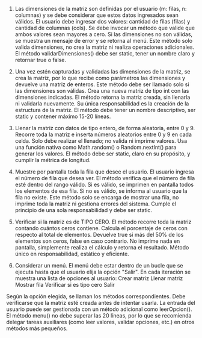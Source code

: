 1. Las dimensiones de la matriz son definidas por el usuario (m: filas, n: columnas) y se debe considerar que estos datos ingresados sean válidos.
  El usuario debe ingresar dos valores: cantidad de filas (filas) y cantidad de columnas (cols).
  Se debe invocar un método que valide que ambos valores sean mayores a cero.
  Si las dimensiones no son válidas, se muestra un mensaje de error y se retorna al menú.
  Este método solo valida dimensiones, no crea la matriz ni realiza operaciones adicionales.
  El método validarDimensiones() debe ser static, tener un nombre claro y retornar true o false.
  
2. Una vez estén capturadas y validadas las dimensiones de la matriz, se crea la matriz, por lo que recibe como parámetros las dimensiones y devuelve una matriz de enteros.
  Este método debe ser llamado solo si las dimensiones son válidas.
  Crea una nueva matriz de tipo int con las dimensiones indicadas.
  El método retorna la matriz creada, sin llenarla ni validarla nuevamente.
  Su única responsabilidad es la creación de la estructura de la matriz.
  El método debe tener un nombre descriptivo, ser static y contener máximo 15-20 líneas.

3. Llenar la matriz con datos de tipo entero, de forma aleatoria, entre 0 y 9.
  Recorre toda la matriz e inserta números aleatorios entre 0 y 9 en cada celda.
  Solo debe realizar el llenado; no valida ni imprime valores.
  Usa una función nativa como Math.random() o Random.nextInt() para generar los valores.
  El método debe ser static, claro en su propósito, y cumplir la métrica de longitud.

4. Muestre por pantalla toda la fila que desee el usuario.
  El usuario ingresa el número de fila que desea ver.
  El método verifica que el número de fila esté dentro del rango válido.
  Si es válido, se imprimen en pantalla todos los elementos de esa fila.
  Si no es válido, se informa al usuario que la fila no existe.
  Este método solo se encarga de mostrar una fila, no imprime toda la matriz ni gestiona errores del sistema.
  Cumple el principio de una sola responsabilidad y debe ser static.

5. Verificar si la matriz es de TIPO CERO.
  El método recorre toda la matriz contando cuántos ceros contiene.
  Calcula el porcentaje de ceros con respecto al total de elementos.
  Devuelve true si más del 50% de los elementos son ceros, false en caso contrario.
  No imprime nada en pantalla, simplemente realiza el cálculo y retorna el resultado.
  Método único en responsabilidad, estático y eficiente.

6. Considerar un menú.
El menú debe estar dentro de un bucle que se ejecuta hasta que el usuario elija la opción "Salir".
En cada iteración se muestra una lista de opciones al usuario:
Crear matriz
Llenar matriz
Mostrar fila
Verificar si es tipo cero
Salir

Según la opción elegida, se llaman los métodos correspondientes.
Debe verificarse que la matriz esté creada antes de intentar usarla.
La entrada del usuario puede ser gestionada con un método adicional como leerOpcion().
El método menu() no debe superar las 20 líneas, por lo que se recomienda delegar tareas auxiliares (como leer valores, validar opciones, etc.) en otros métodos más pequeños.









  
